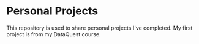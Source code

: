 # Personal Projects
This repository is used to share personal projects I've completed. My first project is from my DataQuest course.
